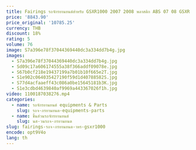 ```yaml
---
title: Fairings รถจักรยานยนต์สําหรับ GSXR1000 2007 2008 พลาสติก ABS 07 08 GSXR 1000 K7 100% ฉีดเสียหายจักรยาน Rebuilding
price: '8843.90'
price_original: '10785.25'
currency: THB
discount: 18%
rating: 5
volume: 76
image: S7a396e78f37044369440dc3a334dd7b4g.jpg
images:
  - S7a396e78f37044369440dc3a334dd7b4g.jpg
  - Sd09c17a606174555a38f366addf09078e.jpg
  - S67b0cf218e19437199a7b01b10f665e2T.jpg
  - S1e902c064035427190f59d1d40788582S.jpg
  - S77d4acfaaeff43c086a0be15645181b3K.jpg
  - S1e3cdbd4639840af9969a443367026f1h.jpg
video: 1100187038276.mp4
categories:
  - name: รถจักรยานยนต์ equipments & Parts
    slug: รถจ-กรยานยนต-equipments-parts
  - name: ชิ้นส่วนรถจักรยานยนต์
    slug: นส-วนรถจ-กรยานยนต
slug: fairings-รถจ-กรยานยนต-าหร-gsxr1000
encode: opt9V4o
lang: th
---
```

  